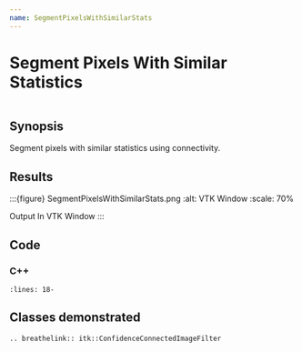 ```yaml
---
name: SegmentPixelsWithSimilarStats
---
```


# Segment Pixels With Similar Statistics

```{index} single: ConfidenceConnectedImageFilter
```

## Synopsis

Segment pixels with similar statistics using connectivity.

## Results

:::{figure} SegmentPixelsWithSimilarStats.png
:alt: VTK Window
:scale: 70%

Output In VTK Window
:::

## Code

### C++

```{literalinclude} Code.cxx
:lines: 18-
```

## Classes demonstrated

```{eval-rst}
.. breathelink:: itk::ConfidenceConnectedImageFilter
```
